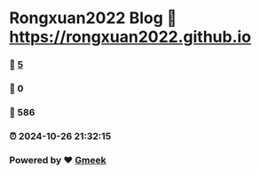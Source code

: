 # Rongxuan2022 Blog :link: https://rongxuan2022.github.io 
### :page_facing_up: [5](https://rongxuan2022.github.io/tag.html) 
### :speech_balloon: 0 
### :hibiscus: 586 
### :alarm_clock: 2024-10-26 21:32:15 
### Powered by :heart: [Gmeek](https://github.com/Meekdai/Gmeek)
